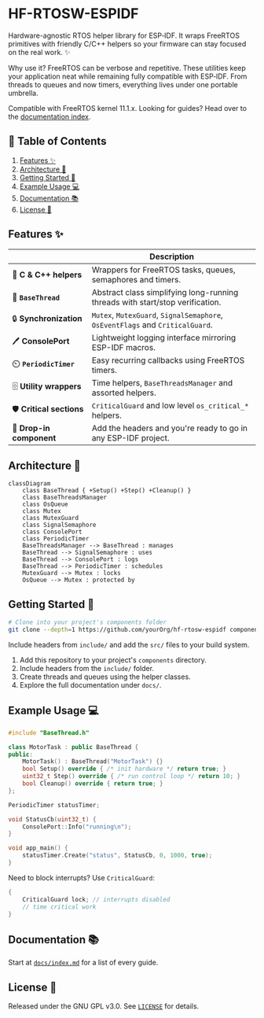 # HF-RTOSW-ESPIDF

Hardware-agnostic RTOS helper library for ESP‑IDF. It wraps FreeRTOS primitives with
friendly C/C++ helpers so your firmware can stay focused on the real work. ✨

Why use it? FreeRTOS can be verbose and repetitive. These utilities keep your application
neat while remaining fully compatible with ESP‑IDF. From threads to queues and now timers,
everything lives under one portable umbrella.

Compatible with FreeRTOS kernel 11.1.x.
Looking for guides? Head over to the [documentation index](docs/index.md).

## 📜 Table of Contents
1. [Features ✨](#features-✨)
2. [Architecture 📜](#architecture-📜)
3. [Getting Started 🏁](#getting-started-🏁)
4. [Example Usage 💻](#example-usage-💻)
5. [Documentation 📚](#documentation-📚)
6. [License 📄](#license-📄)

## Features ✨
|   | Description |
|---|-------------|
| 💚 **C & C++ helpers** | Wrappers for FreeRTOS tasks, queues, semaphores and timers. |
| 💌 **`BaseThread`** | Abstract class simplifying long-running threads with start/stop verification. |
| 🔒 **Synchronization** | `Mutex`, `MutexGuard`, `SignalSemaphore`, `OsEventFlags` and `CriticalGuard`. |
| 🖊️ **ConsolePort** | Lightweight logging interface mirroring ESP-IDF macros. |
| ⏲️ **`PeriodicTimer`** | Easy recurring callbacks using FreeRTOS timers. |
| 🗄️ **Utility wrappers** | Time helpers, `BaseThreadsManager` and assorted helpers. |
| 🛡️ **Critical sections** | `CriticalGuard` and low level `os_critical_*` helpers. |
| 💪 **Drop-in component** | Add the headers and you're ready to go in any ESP-IDF project. |

## Architecture 📜
```mermaid
classDiagram
    class BaseThread { +Setup() +Step() +Cleanup() }
    class BaseThreadsManager
    class OsQueue
    class Mutex
    class MutexGuard
    class SignalSemaphore
    class ConsolePort
    class PeriodicTimer
    BaseThreadsManager --> BaseThread : manages
    BaseThread --> SignalSemaphore : uses
    BaseThread --> ConsolePort : logs
    BaseThread --> PeriodicTimer : schedules
    MutexGuard --> Mutex : locks
    OsQueue --> Mutex : protected by
```

## Getting Started 🏁
```bash
# Clone into your project's components folder
git clone --depth=1 https://github.com/yourOrg/hf-rtosw-espidf components/hf_rtosw
```
Include headers from `include/` and add the `src/` files to your build system.

1. Add this repository to your project's `components` directory.
2. Include headers from the `include/` folder.
3. Create threads and queues using the helper classes.
4. Explore the full documentation under `docs/`.

## Example Usage 💻
```cpp
#include "BaseThread.h"

class MotorTask : public BaseThread {
public:
    MotorTask() : BaseThread("MotorTask") {}
    bool Setup() override { /* init hardware */ return true; }
    uint32_t Step() override { /* run control loop */ return 10; }
    bool Cleanup() override { return true; }
};

PeriodicTimer statusTimer;

void StatusCb(uint32_t) {
    ConsolePort::Info("running\n");
}

void app_main() {
    statusTimer.Create("status", StatusCb, 0, 1000, true);
}
```

Need to block interrupts? Use `CriticalGuard`:
```cpp
{
    CriticalGuard lock; // interrupts disabled
    // time critical work
}
```

## Documentation 📚
Start at [`docs/index.md`](docs/index.md) for a list of every guide.

## License 📄
Released under the GNU GPL v3.0. See [`LICENSE`](LICENSE) for details.
